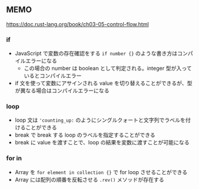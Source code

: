 ## MEMO

https://doc.rust-lang.org/book/ch03-05-control-flow.html

### if

- JavaScript で変数の存在確認をする `if number {}` のような書き方はコンパイルエラーになる
  - この場合の number は boolean として判定される。integer 型が入っているとコンパイルエラー
- if 文を使って変数にアサインされる value を切り替えることができるが、型が異なる場合はコンパイルエラーになる

### loop

- loop 文は `'counting_up:` のようにシングルクォートと文字列でラベルを付けることができる
- break で break する loop のラベルを指定することができる
- break に value を渡すことで、loop の結果を変数に渡すことが可能になる

### for in

- Array を `for element in collection {}` で for loop させることができる
- Array には配列の順番を反転させる `.rev()` メソッドが存在する
